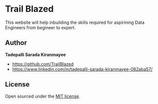 
# Trail Blazed
 This website will help inbuilding the skills required for aspirining Data Engineers from begineer to expert.
<br>

## Author

**Tadepalli Sarada Kiranmayee**
- <https://github.com/TrailBlazed>
- <https://www.linkedin.com/in/tadepalli-sarada-kiranmayee-082aba57/>


## License

Open sourced under the [MIT license](LICENSE.md).

